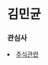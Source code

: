 <!DOCTYPE html>
<html>
<head>
 <meta charset = "utf-8">
<h1>김민균</h1>
				

</head>
<body>

<h3>관심사</h3>
 <li><a href ="https://gngnals.github.io/kim/1.html"> 주식관련</a></li>


</body>
</html>



